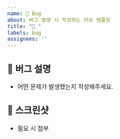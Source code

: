 ```yaml
---
name: 🐛 Bug
about: 버그 발생 시 작성하는 이슈 템플릿
title: "🐛 "
labels: bug
assignees: ''
---
```


## 🐞 버그 설명
- 어떤 문제가 발생했는지 작성해주세요.

## 📸 스크린샷
- 필요 시 첨부
